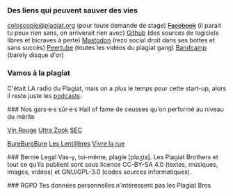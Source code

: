 ### Des liens qui peuvent sauver des vies

[coloscopie@plagiat.org](mailto:coloscopie@plagiat.org) (pour toute demande de stage)
<s>[Facebook](https://videos.domainepublic.net/videos/watch/c0c8d623-7d73-41bd-ba2b-c591b0fc6760)</s> (il parait tu peux rien sans, on arriverait rien avec)
[Github](https://github.com/PlagiatBros) (des sources de logiciels libres et bicraves à perte)
[Mastodon](https://framapiaf.org/@PlagiatBros) (rezo social droit dans ses bottes et sans succès)
[Peertube](https://videos.domainepublic.net/accounts/plagiatbros/videos) (toutes les vidéos du plagiat gang)
[Bandcamp](https://plagiatbros.bandcamp.com/) (barely disque d'or)

### Vamos à la plagiat

C'était LA radio du Plagiat, mais on a plus le temps pour cette start-up, alors il reste juste les [podcasts](https://plagiat.org/podcasts).

### Nos gars·e·s sûr·e·s
Hall of fame de ceusses qu’on performé au niveau du mérite

[Vin Rouge](http://vinrouge.bandcamp.com/)
[Ultra Zook](http://www.ultrazook.fr/)
[SEC](https://seclerock.com/)

[BureBureBure](https://bureburebure.info/)
[Les Lentillères](http://lentilleres.potager.org/)
[Vivre la rue](http://vivrelarue.net/)


### Bernie Legal
Vas-y, toi-même, plagie [plaʒia]. Les Plagiat Brothers et tout ce qu’ils publient sont sous licence CC-BY-SA 4.0 (textes, musiques, images, vidéos) et GNU/GPL-3.0 (codes sources informatiques).

### RGPD
Tes données personnelles n’intéressent pas les Plagiat Bros
